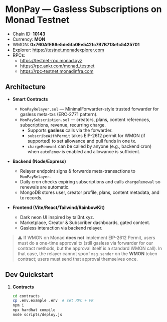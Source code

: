 # MonPay — Gasless Subscriptions on Monad Testnet

- Chain ID: **10143**
- Currency: **MON**
- WMON: **0x760AfE86e5de5fa0Ee542fc7B7B713e1c5425701**
- Explorer: https://testnet.monadexplorer.com
- RPCs:
  - https://testnet-rpc.monad.xyz
  - https://rpc.ankr.com/monad_testnet
  - https://rpc-testnet.monadinfra.com

## Architecture

- **Smart Contracts**
  - `MonPayRelayer.sol` — MinimalForwarder-style trusted forwarder for gasless meta-txs (ERC-2771 pattern).
  - `MonPaySubscription.sol` — creators, plans, content references, subscriptions, revenue, recurring charge.
    - Supports **gasless** calls via the forwarder.
    - `subscribeWithPermit` takes EIP-2612 permit for WMON (if supported) to set allowance and pull funds in one tx.
    - `chargeRenewal` can be called by anyone (e.g., backend cron) when `autoRenew` is enabled and allowance is sufficient.

- **Backend (Node/Express)**
  - Relayer endpoint signs & forwards meta-transactions to `MonPayRelayer`.
  - Daily cron checks expiring subscriptions and calls `chargeRenewal` so renewals are automatic.
  - MongoDB stores user, creator profile, plans, content metadata, and tx records.

- **Frontend (Vite/React/Tailwind/RainbowKit)**
  - Dark neon UI inspired by tal3nt.xyz.
  - Marketplace, Creator & Subscriber dashboards, gated content.
  - Gasless interaction via backend relayer.

> ⚠️ If WMON on Monad **does not** implement EIP-2612 Permit, users must do a one-time approval tx (still gasless via forwarder for our contract methods, but the approval itself is a standard WMON call). In that case, the relayer cannot spoof `msg.sender` on the **WMON** token contract; users must send that approval themselves once.

## Dev Quickstart

1. **Contracts**
   ```bash
   cd contracts
   cp .env.example .env  # set RPC + PK
   npm i
   npx hardhat compile
   node scripts/deploy.js
